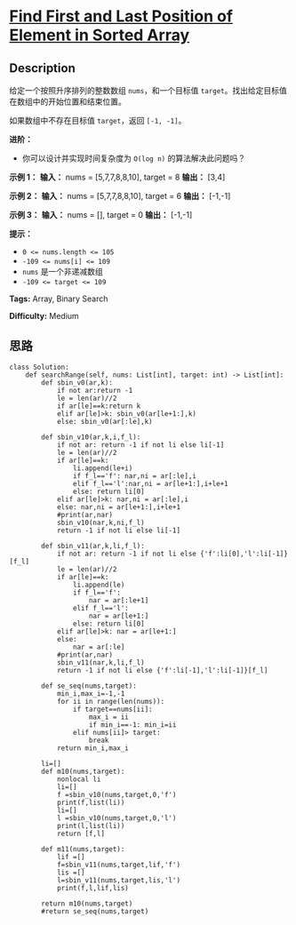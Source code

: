 # [Find First and Last Position of Element in Sorted Array][title]

## Description

给定一个按照升序排列的整数数组 `nums`，和一个目标值 `target`。找出给定目标值在数组中的开始位置和结束位置。

如果数组中不存在目标值 `target`，返回 `[-1, -1]`。

**进阶：**

  * 你可以设计并实现时间复杂度为 `O(log n)` 的算法解决此问题吗？

**示例 1：**
            **输入：** nums = [5,7,7,8,8,10], target = 8    **输出：** [3,4]

**示例 2：**
            **输入：** nums = [5,7,7,8,8,10], target = 6    **输出：** [-1,-1]

**示例 3：**
            **输入：** nums = [], target = 0    **输出：** [-1,-1]

**提示：**

  * `0 <= nums.length <= 105`
  * `-109 <= nums[i] <= 109`
  * `nums` 是一个非递减数组
  * `-109 <= target <= 109`


**Tags:** Array, Binary Search

**Difficulty:** Medium

## 思路

``` python3
class Solution:
    def searchRange(self, nums: List[int], target: int) -> List[int]:
        def sbin_v0(ar,k):
            if not ar:return -1
            le = len(ar)//2
            if ar[le]==k:return k
            elif ar[le]>k: sbin_v0(ar[le+1:],k)
            else: sbin_v0(ar[:le],k)

        def sbin_v10(ar,k,i,f_l):
            if not ar: return -1 if not li else li[-1]
            le = len(ar)//2
            if ar[le]==k:
                li.append(le+i)
                if f_l=='f': nar,ni = ar[:le],i
                elif f_l=='l':nar,ni = ar[le+1:],i+le+1
                else: return li[0]
            elif ar[le]>k: nar,ni = ar[:le],i
            else: nar,ni = ar[le+1:],i+le+1
            #print(ar,nar)
            sbin_v10(nar,k,ni,f_l)
            return -1 if not li else li[-1]

        def sbin_v11(ar,k,li,f_l):
            if not ar: return -1 if not li else {'f':li[0],'l':li[-1]}[f_l]
            le = len(ar)//2
            if ar[le]==k:
                li.append(le)
                if f_l=='f':
                    nar = ar[:le+1]
                elif f_l=='l':
                    nar = ar[le+1:]
                else: return li[0]
            elif ar[le]>k: nar = ar[le+1:]
            else: 
                nar = ar[:le]
            #print(ar,nar)
            sbin_v11(nar,k,li,f_l)
            return -1 if not li else {'f':li[-1],'l':li[-1]}[f_l]

        def se_seq(nums,target):    
            min_i,max_i=-1,-1
            for ii in range(len(nums)):
                if target==nums[ii]:
                    max_i = ii
                    if min_i==-1: min_i=ii
                elif nums[ii]> target:
                    break
            return min_i,max_i

        li=[]
        def m10(nums,target):
            nonlocal li
            li=[]
            f =sbin_v10(nums,target,0,'f')
            print(f,list(li))
            li=[]
            l =sbin_v10(nums,target,0,'l')
            print(l,list(li))
            return [f,l]

        def m11(nums,target):
            lif =[]
            f=sbin_v11(nums,target,lif,'f')
            lis =[]
            l=sbin_v11(nums,target,lis,'l')        
            print(f,l,lif,lis)

        return m10(nums,target)
        #return se_seq(nums,target)
```

[title]: https://leetcode-cn.com/problems/find-first-and-last-position-of-element-in-sorted-array
